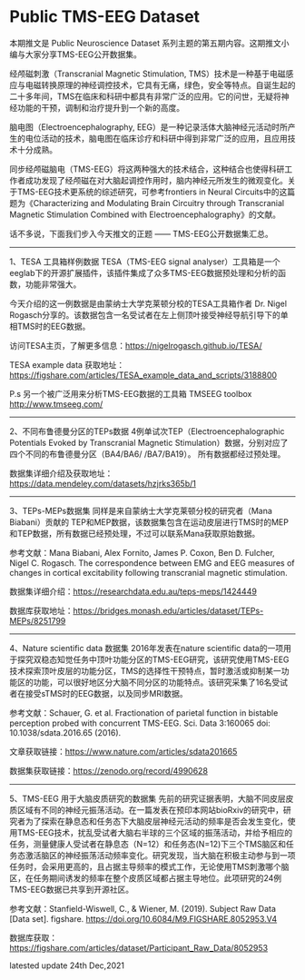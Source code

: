 # Public TMS-EEG Dataset


本期推文是 Public Neuroscience Dataset  系列主题的第五期内容。这期推文小编与大家分享TMS-EEG公开数据集。 

经颅磁刺激（Transcranial Magnetic Stimulation, TMS）技术是一种基于电磁感应与电磁转换原理的神经调控技术，它具有无痛，绿色，安全等特点。自诞生起的二十多年间，TMS在临床和科研中都具有非常广泛的应用。它的问世，无疑将神经功能的干预，调制和治疗提升到一个新的高度。 

脑电图（Electroencephalography, EEG）是一种记录活体大脑神经元活动时所产生的电位活动的技术，脑电图在临床诊疗和科研中得到非常广泛的应用，且应用技术十分成熟。 

同步经颅磁脑电（TMS-EEG）将这两种强大的技术结合，这种结合也使得科研工作者成功发现了经颅磁在对大脑起调控作用时，脑内神经元所发生的微观变化。关于TMS-EEG技术更系统的综述研究，可参考frontiers in Neural Circuits中的这篇题为《Characterizing and Modulating Brain Circuitry through Transcranial Magnetic Stimulation Combined with Electroencephalography》的文献。 

话不多说，下面我们步入今天推文的正题 —— TMS-EEG公开数据集汇总。 

***
1、TESA 工具箱样例数据
TESA（TMS-EEG signal analyser）工具箱是一个eeglab下的开源扩展插件，该插件集成了众多TMS-EEG数据预处理和分析的函数，功能非常强大。 

今天介绍的这一例数据是由蒙纳士大学克莱顿分校的TESA工具箱作者 Dr. Nigel Rogasch分享的。该数据包含一名受试者在左上侧顶叶接受神经导航引导下的单相TMS时的EEG数据。

访问TESA主页，了解更多信息：https://nigelrogasch.github.io/TESA/ 

TESA example data 获取地址：https://figshare.com/articles/TESA_example_data_and_scripts/3188800 

P.s 另一个被广泛用来分析TMS-EEG数据的工具箱  TMSEEG toolbox http://www.tmseeg.com/ 
 
 ***
2、不同布鲁德曼分区的TEPs数据
4例单试次TEP（Electroencephalographic Potentials Evoked by Transcranial Magnetic Stimulation）数据，分别对应了四个不同的布鲁德曼分区（BA4/BA6/ /BA7/BA19）。
所有数据都经过预处理。

数据集详细介绍及获取地址：https://data.mendeley.com/datasets/hzjrks365b/1 
 
***
3、TEPs-MEPs数据集
同样是来自蒙纳士大学克莱顿分校的研究者（Mana Biabani）贡献的 TEP和MEP数据，该数据集包含在运动皮层进行TMS时的MEP和TEP数据，所有数据已经预处理，不过可以联系Mana获取原始数据。

参考文献：Mana Biabani, Alex Fornito, James P. Coxon, Ben D. Fulcher, Nigel C. Rogasch. The correspondence between EMG and EEG measures of changes in cortical excitability following transcranial magnetic stimulation. 

数据集详细介绍：https://researchdata.edu.au/teps-meps/1424449  

数据库获取地址：https://bridges.monash.edu/articles/dataset/TEPs-MEPs/8251799 
 
***
4、Nature scientific data 数据集
2016年发表在nature scientific data的一项用于探究双稳态知觉任务中顶叶功能分区的TMS-EEG研究，该研究使用TMS-EEG技术探索顶叶皮层的功能分区，TMS的选择性干预特点，暂时激活或抑制某一功能区的功能，可以很好地区分大脑不同分区的功能特点。该研究采集了16名受试者在接受sTMS时的EEG数据，以及同步MRI数据。

参考文献：Schauer, G. et al. Fractionation of parietal function in bistable perception probed with concurrent TMS-EEG. Sci. Data 3:160065 doi: 10.1038/sdata.2016.65 (2016).  

文章获取链接：https://www.nature.com/articles/sdata201665 

数据集获取链接：https://zenodo.org/record/4990628 

***
5、TMS-EEG 用于大脑皮质研究的数据集
先前的研究证据表明，大脑不同皮层皮质区域有不同的神经元振荡活动。在一篇发表在预印本网站bioRxiv的研究中，研究者为了探索在静息态和任务态下大脑皮层神经元活动的频率是否会发生变化，使用TMS-EEG技术，扰乱受试者大脑右半球的三个区域的振荡活动，并给予相应的任务，测量健康人受试者在静息态（N=12）和任务态(N=12)下三个TMS脑区和任务态激活脑区的神经振荡活动频率变化。研究发现，当大脑在积极主动参与到一项任务时，会采用更高的，且占据主导频率的模式工作，无论使用TMS刺激哪个脑区，在任务期间诱发的频率在整个皮质区域都占据主导地位。此项研究的24例TMS-EEG数据已共享到开源社区。

参考文献：Stanfield-Wiswell, C., & Wiener, M. (2019). Subject Raw Data [Data set]. figshare. https://doi.org/10.6084/M9.FIGSHARE.8052953.V4  

数据库获取：https://figshare.com/articles/dataset/Participant_Raw_Data/8052953 
 

latested update 24th Dec,2021
